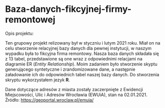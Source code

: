 # Baza-danych-fikcyjnej-firmy-remontowej

Opis projektu: 

Ten grupowy projekt relizowany był w styczniu i lutym 2021 roku. Miał on na celu stworzenie relacyjnej bazy danych dla pewnej instytucji, w naszym wypadku była to fikcyjna firma remontowy. Nasza baza danych składała się z 13 tabel, przedstawione są one wraz z odpowiednimi relacjami na diagramie ER (*Entity Relationship*). Moim zadaniem było stworzenie skyptu generującego syntetyczne i zrandomizowane dane, a następnie załadowanie ich do odpowiednich tabel naszej bazy danych. Do stworzenia skryptu wykorzystałem jezyk **R**. 

Dane dotyczące adresów z miasta zostały zaczerpnięte z Ewidencji Miejscowości, Ulic i Adresów Wrocławia (EWUiA), stan na 02.01.2021.
Źródło: https://geoportal.wroclaw.pl/emuia/
